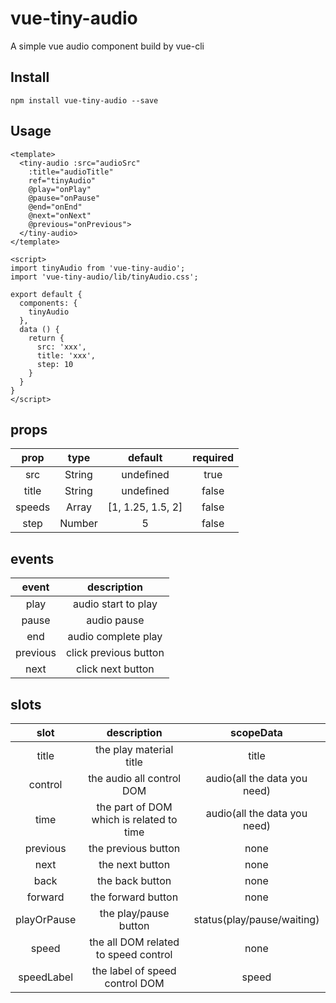 # vue-tiny-audio
A simple vue audio component build by vue-cli

## Install
```
npm install vue-tiny-audio --save
```

## Usage
```
<template>
  <tiny-audio :src="audioSrc"
    :title="audioTitle"
    ref="tinyAudio"
    @play="onPlay"
    @pause="onPause"
    @end="onEnd"
    @next="onNext"
    @previous="onPrevious">
  </tiny-audio>
</template>

<script>
import tinyAudio from 'vue-tiny-audio';
import 'vue-tiny-audio/lib/tinyAudio.css';

export default {
  components: {
    tinyAudio
  },
  data () {
    return {
      src: 'xxx',
      title: 'xxx',
      step: 10
    }
  }
}
</script>
```

## props
|prop|type|default|required|
|:---:|:---:|:---:|:---:|
|src|String|undefined|true|
|title|String|undefined|false|
|speeds|Array|[1, 1.25, 1.5, 2]|false|
|step|Number|5|false|


## events
|event|description|
|:---:|:---:|
|play|audio start to play|
|pause|audio pause|
|end|audio complete play|
|previous|click previous button|
|next|click next button|

## slots
|slot|description|scopeData|
|:---:|:---:|:---:|
|title|the play material title|title|
|control|the audio all control DOM|audio(all the data you need)|
|time|the part of DOM which is related to time|audio(all the data you need)|
|previous|the previous button|none|
|next|the next button|none|
|back|the back button|none|
|forward|the forward button|none|
|playOrPause|the play/pause button|status(play/pause/waiting)|
|speed|the all DOM related to speed control|none|
|speedLabel|the label of speed control DOM|speed|
